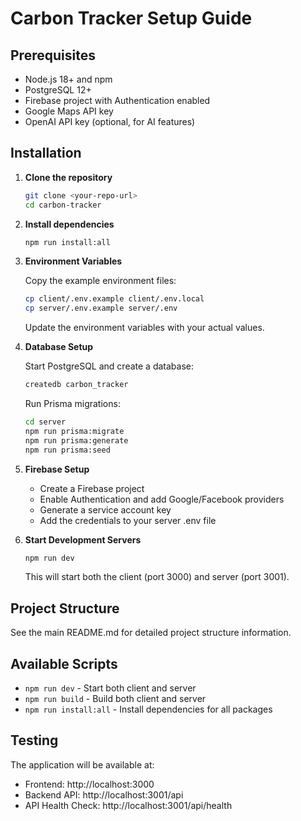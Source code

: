 # Carbon Tracker Setup Guide

## Prerequisites

- Node.js 18+ and npm
- PostgreSQL 12+
- Firebase project with Authentication enabled
- Google Maps API key
- OpenAI API key (optional, for AI features)

## Installation

1. **Clone the repository**
   ```bash
   git clone <your-repo-url>
   cd carbon-tracker
   ```

2. **Install dependencies**
   ```bash
   npm run install:all
   ```

3. **Environment Variables**
   
   Copy the example environment files:
   ```bash
   cp client/.env.example client/.env.local
   cp server/.env.example server/.env
   ```
   
   Update the environment variables with your actual values.

4. **Database Setup**
   
   Start PostgreSQL and create a database:
   ```bash
   createdb carbon_tracker
   ```
   
   Run Prisma migrations:
   ```bash
   cd server
   npm run prisma:migrate
   npm run prisma:generate
   npm run prisma:seed
   ```

5. **Firebase Setup**
   
   - Create a Firebase project
   - Enable Authentication and add Google/Facebook providers
   - Generate a service account key
   - Add the credentials to your server .env file

6. **Start Development Servers**
   ```bash
   npm run dev
   ```
   
   This will start both the client (port 3000) and server (port 3001).

## Project Structure

See the main README.md for detailed project structure information.

## Available Scripts

- `npm run dev` - Start both client and server
- `npm run build` - Build both client and server
- `npm run install:all` - Install dependencies for all packages

## Testing

The application will be available at:
- Frontend: http://localhost:3000
- Backend API: http://localhost:3001/api
- API Health Check: http://localhost:3001/api/health
